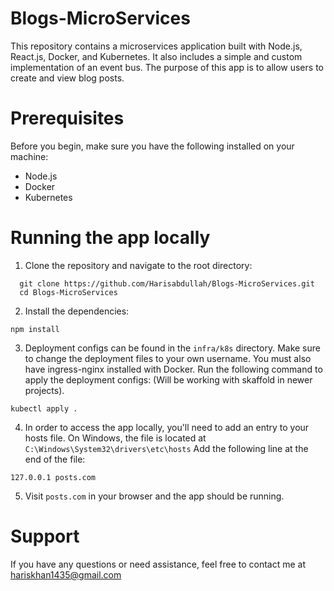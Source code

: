 # Blogs-MicroServices
This repository contains a microservices application built with Node.js, React.js, Docker, and Kubernetes. It also includes a simple and custom implementation of an event bus. The purpose of this app is to allow users to create and view blog posts.

# Prerequisites
Before you begin, make sure you have the following installed on your machine:
   * Node.js
   * Docker
   * Kubernetes 

# Running the app locally
1. Clone the repository and navigate to the root directory:
``` shell
  git clone https://github.com/Harisabdullah/Blogs-MicroServices.git
  cd Blogs-MicroServices
```
2. Install the dependencies:
```shell
npm install
```
3. Deployment configs can be found in the `infra/k8s` directory. Make sure to change the deployment files to your own username. You must also have ingress-nginx installed with Docker. Run the following command to apply the deployment configs: (Will be working with skaffold in newer projects).
``` shell
kubectl apply .
```
4. In order to access the app locally, you'll need to add an entry to your hosts file. On Windows, the file is located at `C:\Windows\System32\drivers\etc\hosts` Add the following line at the end of the file:
``` shell
127.0.0.1 posts.com
```

5. Visit `posts.com` in your browser and the app should be running.

# Support
If you have any questions or need assistance, feel free to contact me at hariskhan1435@gmail.com
